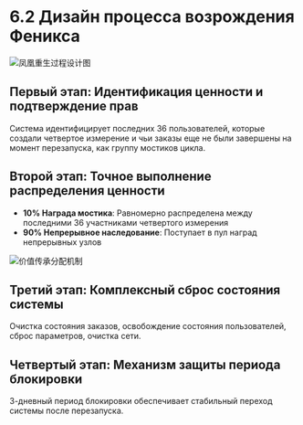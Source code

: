 # 6.2 Дизайн процесса возрождения Феникса

![凤凰重生过程设计图](/images/图16.svg)

## Первый этап: Идентификация ценности и подтверждение прав

Система идентифицирует последних 36 пользователей, которые создали четвертое измерение и чьи заказы еще не были завершены на момент перезапуска, как группу мостиков цикла.

## Второй этап: Точное выполнение распределения ценности

- **10% Награда мостика**: Равномерно распределена между последними 36 участниками четвертого измерения
- **90% Непрерывное наследование**: Поступает в пул наград непрерывных узлов

![价值传承分配机制](/images/图22.svg)

## Третий этап: Комплексный сброс состояния системы

Очистка состояния заказов, освобождение состояния пользователей, сброс параметров, очистка сети.

## Четвертый этап: Механизм защиты периода блокировки

3-дневный период блокировки обеспечивает стабильный переход системы после перезапуска.